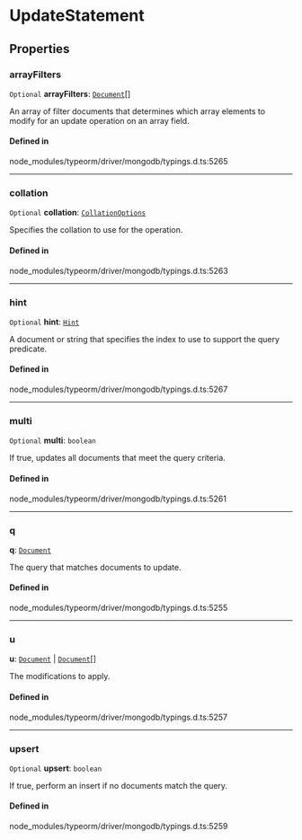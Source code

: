 # UpdateStatement

## Properties

### arrayFilters

 `Optional` **arrayFilters**: [`Document`](Document.md)[]

An array of filter documents that determines which array elements to modify for an update operation on an array field.

#### Defined in

node_modules/typeorm/driver/mongodb/typings.d.ts:5265

___

### collation

 `Optional` **collation**: [`CollationOptions`](CollationOptions.md)

Specifies the collation to use for the operation.

#### Defined in

node_modules/typeorm/driver/mongodb/typings.d.ts:5263

___

### hint

 `Optional` **hint**: [`Hint`](../types/Hint.md)

A document or string that specifies the index to use to support the query predicate.

#### Defined in

node_modules/typeorm/driver/mongodb/typings.d.ts:5267

___

### multi

 `Optional` **multi**: `boolean`

If true, updates all documents that meet the query criteria.

#### Defined in

node_modules/typeorm/driver/mongodb/typings.d.ts:5261

___

### q

 **q**: [`Document`](Document.md)

The query that matches documents to update.

#### Defined in

node_modules/typeorm/driver/mongodb/typings.d.ts:5255

___

### u

 **u**: [`Document`](Document.md) \| [`Document`](Document.md)[]

The modifications to apply.

#### Defined in

node_modules/typeorm/driver/mongodb/typings.d.ts:5257

___

### upsert

 `Optional` **upsert**: `boolean`

If true, perform an insert if no documents match the query.

#### Defined in

node_modules/typeorm/driver/mongodb/typings.d.ts:5259
